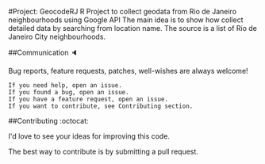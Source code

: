 #Project: GeocodeRJ
R Project to collect geodata from Rio de Janeiro neighbourhoods using Google API
The main idea is to show how collect detailed data by searching from location name. The source is a list of Rio de Janeiro City neighbourhoods. 

##Communication :speaker:

Bug reports, feature requests, patches, well-wishes are always welcome!

    If you need help, open an issue.
    If you found a bug, open an issue.
    If you have a feature request, open an issue.
    If you want to contribute, see Contributing section.

##Contributing :octocat:

I'd love to see your ideas for improving this code.

The best way to contribute is by submitting a pull request.
